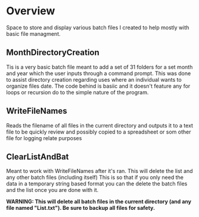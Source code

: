 
# Overview

Space to store and display various batch files I created to help mostly with basic file managment.

## MonthDirectoryCreation

Tis is a very basic batch file meant to add a set of 31 folders for a set month and year which the user inputs through a command prompt. This was done to assist directory creation regarding uses where an individual wants to organize files date. The code behind is basiic and it doesn't feature any for loops or recursion do to the simple nature of the program.

## WriteFileNames

Reads the filename of all files in the current directory and outputs it to a text file to be quickly review and possibly copied to a spreadsheet or som other file for logging relate purposes


## ClearListAndBat

Meant to work with WriteFileNames after it's ran. This will delete the list and any other batch files (including itself) This is so that if you only need the data in a temporary string based format you can the delete the batch files and the list once you are done with it. 

**WARNING: This will delete all batch files in the current directory (and any file named "List.txt"). Be sure to backup all files for safety.**
